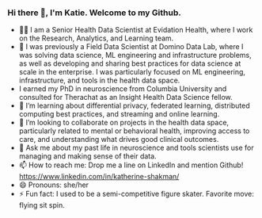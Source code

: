 ### Hi there 👋, I'm Katie.  Welcome to my Github.  
- 👩‍💻 I am a Senior Health Data Scientist at Evidation Health, where I work on the Research, Analytics, and Learning team.  
- 🔭 I was previously a Field Data Scientist at Domino Data Lab, where I was solving data science, ML engineering and infrastructure problems, as well as developing and sharing best practices for data science at scale in the enterprise.  I was particularly focused on ML engineering, infrastructure, and tools in the health data space.  
- I earned my PhD in neuroscience from Columbia University and consulted for Therachat as an Insight Health Data Science fellow.  
- 🌱 I’m learning about differential privacy, federated learning, distributed computing best practices, and streaming and online learning.  
- 👯 I’m looking to collaborate on projects in the health data space, particularly related to mental or behavioral health, improving access to care, and understanding what drives good clinical outcomes.  
- 💬 Ask me about my past life in neuroscience and tools scientists use for managing and making sense of their data. 
- 📫 How to reach me: Drop me a line on LinkedIn and mention Github!  https://www.linkedin.com/in/katherine-shakman/
- 😄 Pronouns: she/her
- ⚡ Fun fact: I used to be a semi-competitive figure skater.  Favorite move: flying sit spin.  

<!--
**katieshakman/katieshakman** is a ✨ _special_ ✨ repository because its `README.md` (this file) appears on your GitHub profile.



